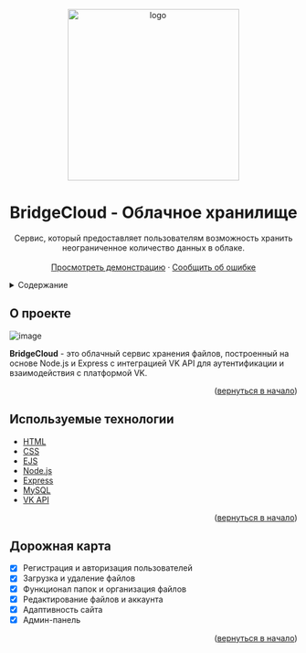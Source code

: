 <br />
<a id="readme-top"></a>
<div align="center">
  <img src="https://github.com/user-attachments/assets/81a74272-f383-4c3d-985b-43c4ab7a4f73" alt="logo" width="300">

  <h1 align="center">BridgeCloud - Облачное хранилище</h1>

  <p align="center">
    Сервис, который предоставляет пользователям возможность хранить неограниченное количество данных в облаке.
    <br />
    <br />
    <a href="https://bridgecloud.glitch.me">Просмотреть демонстрацию</a>
    ·
    <a href="https://github.com/HromasDev/BridgeCloud/issues/new?labels=bug&template=bug-report---.md">Сообщить об ошибке</a>
  </p>
</div>

<details>
  <summary>Содержание</summary>
  <ol>
    <li><a href="#о-проекте">О проекте</a></li>
    <li><a href="#используемые-технологии">Используемые технологии</a></li>
    <li><a href="#дорожная-карта">Дорожная карта</a></li>
  </ol>
</details>

## О проекте

![image](https://github.com/user-attachments/assets/fa429d8a-a299-4b4b-a648-896470850d99)

**BridgeCloud** - это облачный сервис хранения файлов, построенный на основе Node.js и Express с интеграцией VK API для аутентификации и взаимодействия с платформой VK.

<p align="right">(<a href="#readme-top">вернуться в начало</a>)</p>

## Используемые технологии

* [HTML](https://developer.mozilla.org/en-US/docs/Web/HTML)
* [CSS](https://developer.mozilla.org/en-US/docs/Web/CSS)
* [EJS](https://ejs.co/)
* [Node.js](https://nodejs.org/)
* [Express](https://expressjs.com/)
* [MySQL](https://www.mysql.com/)
* [VK API](https://dev.vk.com/reference)

<p align="right">(<a href="#readme-top">вернуться в начало</a>)</p>

## Дорожная карта

- [x] Регистрация и авторизация пользователей
- [x] Загрузка и удаление файлов
- [x] Функционал папок и организация файлов
- [x] Редактирование файлов и аккаунта
- [x] Адаптивность сайта
- [x] Админ-панель

<p align="right">(<a href="#readme-top">вернуться в начало</a>)</p>
